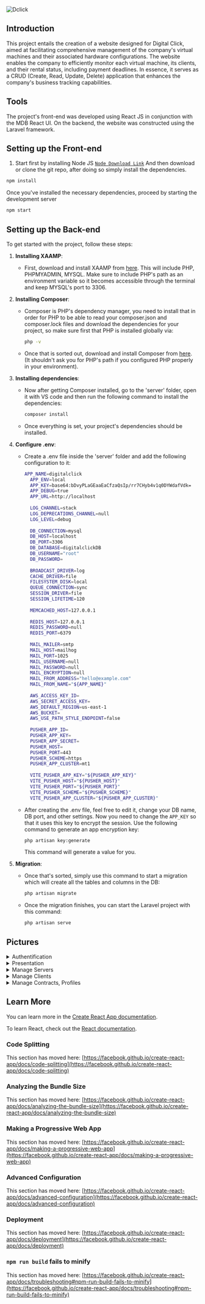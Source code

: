 ![Dclick](https://github.com/DALI-1/DigitalClick_FrontEnd-React-/assets/99611104/e19fcd63-e06f-44b3-b9d2-1c70c881694e)

## Introduction

This project entails the creation of a website designed for Digital Click, aimed at facilitating comprehensive management of the company's virtual machines and their associated hardware configurations. The website enables the company to efficiently monitor each virtual machine, its clients, and their rental status, including payment deadlines. In essence, it serves as a CRUD (Create, Read, Update, Delete) application that enhances the company's business tracking capabilities.

## Tools

The project's front-end was developed using React JS in conjunction with the MDB React UI. On the backend, the website was constructed using the Laravel framework.

## Setting up the Front-end

1. Start first by installing Node JS [`Node Download Link`](https://nodejs.org/en/download/current)
   And then download or clone the git repo, after doing so simply install the dependencies.
```bash
npm install
```
Once you've installed the necessary dependencies, proceed by starting the development server

```bash
npm start
```

## Setting up the Back-end

To get started with the project, follow these steps:

1. **Installing XAAMP**:
   - First, download and install XAAMP from [here](https://www.apachefriends.org/download.html). This will include PHP, PHPMYADMIN, MYSQL. Make sure to include PHP's path as an environment variable so it becomes accessible through the terminal and keep MYSQL's port to 3306.

2. **Installing Composer**:
   - Composer is PHP's dependency manager, you need to install that in order for PHP to be able to read your composer.json and composer.lock files and download the dependencies for your project, so make sure first that PHP is installed globally via:
     ```bash
     php -v
     ```
   - Once that is sorted out, download and install Composer from [here](https://getcomposer.org/download/). (It shouldn't ask you for PHP's path if you configured PHP properly in your environment).

3. **Installing dependencies**:
   - Now after getting Composer installed, go to the 'server' folder, open it with VS code and then run the following command to install the dependencies:
     ```bash
     composer install
     ```
   - Once everything is set, your project's dependencies should be installed.

4. **Configure .env**:
   - Create a .env file inside the 'server' folder and add the following configuration to it:
     ```bash
     APP_NAME=digitalclick
       APP_ENV=local
       APP_KEY=base64:bDvyPLaGEaaEaCfzaQsIp/rr7CHyb4v1q0DYWdafVdk=
       APP_DEBUG=true
       APP_URL=http://localhost
       
       LOG_CHANNEL=stack
       LOG_DEPRECATIONS_CHANNEL=null
       LOG_LEVEL=debug
       
       DB_CONNECTION=mysql
       DB_HOST=localhost
       DB_PORT=3306
       DB_DATABASE=digitalclickDB
       DB_USERNAME="root"
       DB_PASSWORD=
       
       BROADCAST_DRIVER=log
       CACHE_DRIVER=file
       FILESYSTEM_DISK=local
       QUEUE_CONNECTION=sync
       SESSION_DRIVER=file
       SESSION_LIFETIME=120
       
       MEMCACHED_HOST=127.0.0.1
       
       REDIS_HOST=127.0.0.1
       REDIS_PASSWORD=null
       REDIS_PORT=6379
       
       MAIL_MAILER=smtp
       MAIL_HOST=mailhog
       MAIL_PORT=1025
       MAIL_USERNAME=null
       MAIL_PASSWORD=null
       MAIL_ENCRYPTION=null
       MAIL_FROM_ADDRESS="hello@example.com"
       MAIL_FROM_NAME="${APP_NAME}"
       
       AWS_ACCESS_KEY_ID=
       AWS_SECRET_ACCESS_KEY=
       AWS_DEFAULT_REGION=us-east-1
       AWS_BUCKET=
       AWS_USE_PATH_STYLE_ENDPOINT=false
       
       PUSHER_APP_ID=
       PUSHER_APP_KEY=
       PUSHER_APP_SECRET=
       PUSHER_HOST=
       PUSHER_PORT=443
       PUSHER_SCHEME=https
       PUSHER_APP_CLUSTER=mt1
       
       VITE_PUSHER_APP_KEY="${PUSHER_APP_KEY}"
       VITE_PUSHER_HOST="${PUSHER_HOST}"
       VITE_PUSHER_PORT="${PUSHER_PORT}"
       VITE_PUSHER_SCHEME="${PUSHER_SCHEME}"
       VITE_PUSHER_APP_CLUSTER="${PUSHER_APP_CLUSTER}"
     ```
   - After creating the .env file, feel free to edit it, change your DB name, DB port, and other settings. Now you need to change the `APP_KEY` so that it uses this key to encrypt the session. Use the following command to generate an app encryption key:
     ```bash
     php artisan key:generate
     ```
     This command will generate a value for you.

5. **Migration**:
   - Once that's sorted, simply use this command to start a migration which will create all the tables and columns in the DB:
     ```bash
     php artisan migrate
     ```
   - Once the migration finishes, you can start the Laravel project with this command:
     ```bash
     php artisan serve
     ```
## Pictures

<details>
<summary>Authentification</summary>
   
![Screenshot 2023-11-07 013227](https://github.com/DALI-1/DigitalClick_FrontEnd-React-/assets/99611104/1165bd42-e4ac-4880-8c2c-f256e5f9695e)

![Screenshot 2023-11-07 013245](https://github.com/DALI-1/DigitalClick_FrontEnd-React-/assets/99611104/904ec7a4-5d1c-40ab-b995-698f6843f435)

</details>

<details>
<summary>Presentation</summary>
   
![Screenshot 2023-11-07 013336](https://github.com/DALI-1/DigitalClick_FrontEnd-React-/assets/99611104/e65f64aa-8d03-4ce9-9071-2e3ba63d7d11)

![Screenshot 2023-11-07 013355](https://github.com/DALI-1/DigitalClick_FrontEnd-React-/assets/99611104/eca8bb54-63d3-4a9e-a7f0-20f59a833d2e)

</details>

<details>
<summary>Manage Servers</summary>
   
   ![Screenshot 2023-11-07 013736](https://github.com/DALI-1/DigitalClick_FrontEnd-React-/assets/99611104/648c857b-28ca-4f62-bad2-dfc2652c559d)

![Screenshot 2023-11-07 014655](https://github.com/DALI-1/DigitalClick_FrontEnd-React-/assets/99611104/29d86c9d-c5b2-4138-9a34-81b1bbf391e3)

![Screenshot 2023-11-07 015010](https://github.com/DALI-1/DigitalClick_FrontEnd-React-/assets/99611104/94e12927-8057-49ab-a1d1-78be03fa579c)

![Screenshot 2023-11-07 014717](https://github.com/DALI-1/DigitalClick_FrontEnd-React-/assets/99611104/b0502770-4594-4373-ac2a-1cd41eff99be)
   
![Screenshot 2023-11-07 014751](https://github.com/DALI-1/DigitalClick_FrontEnd-React-/assets/99611104/5eb79438-5650-46e6-bfe7-0ea70990a683)

![Screenshot 2023-11-07 014836](https://github.com/DALI-1/DigitalClick_FrontEnd-React-/assets/99611104/db24282c-9ac3-4480-899e-5bd3bb2198bd)

![Screenshot 2023-11-07 014945](https://github.com/DALI-1/DigitalClick_FrontEnd-React-/assets/99611104/02b0af4d-c9db-4f8b-a1b7-e816761df227)

</details>

<details>
<summary>Manage Clients</summary>
   
![Screenshot 2023-11-07 014123](https://github.com/DALI-1/DigitalClick_FrontEnd-React-/assets/99611104/73c5bb41-7a09-4079-a1cf-c1c5b3be5c49)

![Screenshot 2023-11-07 015027](https://github.com/DALI-1/DigitalClick_FrontEnd-React-/assets/99611104/1426de09-0aac-4aed-84d4-122b0029a175)


</details>

<details>
<summary> Manage Contracts, Profiles</summary>
   
![Screenshot 2023-11-07 015131](https://github.com/DALI-1/DigitalClick_FrontEnd-React-/assets/99611104/06f76058-c13a-4b9c-aded-c1872c90c537)
   

![Screenshot 2023-11-07 015327](https://github.com/DALI-1/DigitalClick_FrontEnd-React-/assets/99611104/d0d738b6-b12e-4317-9376-35d925244ef6)

![Screenshot 2023-11-07 014418](https://github.com/DALI-1/DigitalClick_FrontEnd-React-/assets/99611104/45b760c6-0427-4870-919d-d76fa1a921b1)

</details>



## Learn More

You can learn more in the [Create React App documentation](https://facebook.github.io/create-react-app/docs/getting-started).

To learn React, check out the [React documentation](https://reactjs.org/).

### Code Splitting

This section has moved here: [https://facebook.github.io/create-react-app/docs/code-splitting](https://facebook.github.io/create-react-app/docs/code-splitting)

### Analyzing the Bundle Size

This section has moved here: [https://facebook.github.io/create-react-app/docs/analyzing-the-bundle-size](https://facebook.github.io/create-react-app/docs/analyzing-the-bundle-size)

### Making a Progressive Web App

This section has moved here: [https://facebook.github.io/create-react-app/docs/making-a-progressive-web-app](https://facebook.github.io/create-react-app/docs/making-a-progressive-web-app)

### Advanced Configuration

This section has moved here: [https://facebook.github.io/create-react-app/docs/advanced-configuration](https://facebook.github.io/create-react-app/docs/advanced-configuration)

### Deployment

This section has moved here: [https://facebook.github.io/create-react-app/docs/deployment](https://facebook.github.io/create-react-app/docs/deployment)

### `npm run build` fails to minify

This section has moved here: [https://facebook.github.io/create-react-app/docs/troubleshooting#npm-run-build-fails-to-minify](https://facebook.github.io/create-react-app/docs/troubleshooting#npm-run-build-fails-to-minify)
